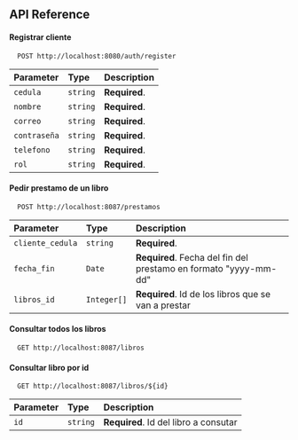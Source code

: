 
## API Reference

#### Registrar cliente

```http
  POST http://localhost:8080/auth/register
```

| Parameter     | Type     | Description   |
| :--------     | :------- | :------------ |
| `cedula`      | `string` | **Required**. |
| `nombre`      | `string` | **Required**. |
| `correo`      | `string` | **Required**. |
| `contraseña`  | `string` | **Required**. |
| `telefono`    | `string` | **Required**. |
| `rol`         | `string` | **Required**. |

#### Pedir prestamo de un libro

```http
  POST http://localhost:8087/prestamos
```

| Parameter         | Type        | Description   |
| :------------     | :-------    | :-----------  |
| `cliente_cedula`  | `string`    | **Required**. |
| `fecha_fin`       | `Date`      | **Required**. Fecha del fin del prestamo en formato "yyyy-mm-dd" |
| `libros_id`       | `Integer[]` | **Required**. Id de los libros que se van a prestar|

#### Consultar todos los libros

```http
  GET http://localhost:8087/libros
```

#### Consultar libro por id

```http
  GET http://localhost:8087/libros/${id}
```

| Parameter | Type     | Description                           |
| :-------- | :------- | :------------------------------------ |
| `id`      | `string` | **Required**. Id del libro a consutar |

